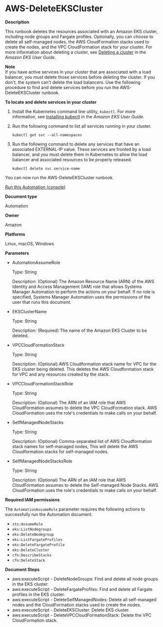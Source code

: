 # AWS\-DeleteEKSCluster<a name="automation-aws-deleteekscluster"></a>

**Description**

This runbook deletes the resources associated with an Amazon EKS cluster, including node groups and Fargate profiles\. Optionally, you can choose to delete all self\-managed nodes, the AWS CloudFormation stacks used to create the nodes, and the VPC CloudFormation stack for your cluster\. For more information about deleting a cluster, see [Deleting a cluster](https://docs.aws.amazon.com/eks/latest/userguide/delete-cluster.html) in the *Amazon EKS User Guide*\. 

**Note**  
If you have active services in your cluster that are associated with a load balancer, you must delete those services before deleting the cluster\. If you don't, the system can't delete the load balancers\. Use the following procedure to find and delete services before you run the AWS\-DeleteEKSCluster runbook\.

**To locate and delete services in your cluster**

1. Install the Kubernetes command line utility, `kubectl`\. For more information, see [Installing kubectl](https://docs.aws.amazon.com/eks/latest/userguide/install-kubectl.html) in the *Amazon EKS User Guide*\.

1. Run the following command to list all services running in your cluster\.

   ```
   kubectl get svc --all-namespaces
   ```

1. Run the following command to delete any services that have an associated EXTERNAL\-IP value\. These services are fronted by a load balancer, and you must delete them in Kubernetes to allow the load balancer and associated resources to be properly released\.

   ```
   kubectl delete svc service-name
   ```

You can now run the AWS\-DeleteEKSCluster runbook\.

[Run this Automation \(console\)](https://console.aws.amazon.com/systems-manager/automation/execute/AWS-DeleteEKSCluster)

**Document type**

Automation

**Owner**

Amazon

**Platforms**

Linux, macOS, Windows

**Parameters**
+ AutomationAssumeRole

  Type: String

  Description: \(Optional\) The Amazon Resource Name \(ARN\) of the AWS Identity and Access Management \(IAM\) role that allows Systems Manager Automation to perform the actions on your behalf\. If no role is specified, Systems Manager Automation uses the permissions of the user that runs this document\.
+ EKSClusterName

  Type: String

  Description: \(Required\) The name of the Amazon EKS Cluster to be deleted\.
+ VPCCloudFormationStack

  Type: String

  Description: \(Optional\) AWS Cloudformation stack name for VPC for the EKS cluster being deleted\. This deletes the AWS Cloudformation stack for VPC and any resources created by the stack\.
+ VPCCloudFormationStackRole

  Type: String

  Description: \(Optional\) The ARN of an IAM role that AWS CloudFormation assumes to delete the VPC CloudFormation stack\. AWS CloudFormation uses the role's credentials to make calls on your behalf\.
+ SelfManagedNodeStacks

  Type: String

  Description: \(Optional\) Comma\-separated list of AWS Cloudformation stack names for self\-managed nodes, This will delete the AWS Cloudformation stacks for self\-managed nodes\.
+ SelfManagedNodeStacksRole

  Type: String

  Description: \(Optional\) The ARN of an IAM role that AWS CloudFormation assumes to delete the Self\-managed Node Stacks\. AWS CloudFormation uses the role's credentials to make calls on your behalf\.

**Required IAM permissions**

The `AutomationAssumeRole` parameter requires the following actions to successfully run the Automation document\.
+ `sts:AssumeRole`
+ `eks:ListNodegroups`
+ `eks:DeleteNodegroup`
+ `eks:ListFargateProfiles`
+ `eks:DeleteFargateProfile`
+ `eks:DeleteCluster`
+ `cfn:DescribeStacks`
+ `cfn:DeleteStack`

**Document Steps**
+ aws:executeScript \- DeleteNodeGroups: Find and delete all node groups in the EKS cluster\.
+ aws:executeScript \- DeleteFargateProfiles: Find and delete all Fargate profiles in the EKS cluster\.
+ aws:executeScript \- DeleteSelfManagedNodes: Delete all self\-managed nodes and the CloudFormation stacks used to create the nodes\.
+ aws:executeScript \- DeleteEKSCluster: Delete EKS cluster\.
+ aws:executeScript \- DeleteVPCCloudFormationStack: Delete the VPC CloudFormation stack\.